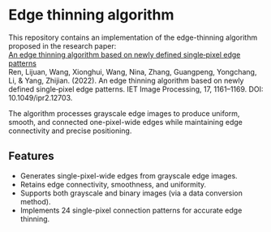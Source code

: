 
 # Edge thinning algorithm

This repository contains an implementation of the edge-thinning algorithm proposed in the research paper:  
[An edge thinning algorithm based on newly defined single‐pixel edge patterns](https://doi.org/10.1049/ipr2.12703)  
Ren, Lijuan, Wang, Xionghui, Wang, Nina, Zhang, Guangpeng, Yongchang, Li, & Yang, Zhijian. (2022). An edge thinning algorithm based on newly defined single‐pixel edge patterns. IET Image Processing, 17, 1161–1169. DOI: 10.1049/ipr2.12703.

The algorithm processes grayscale edge images to produce uniform, smooth, and connected one-pixel-wide edges while maintaining edge connectivity and precise positioning.



## Features

- Generates single-pixel-wide edges from grayscale edge images.
- Retains edge connectivity, smoothness, and uniformity.
- Supports both grayscale and binary images (via a data conversion method).
- Implements 24 single-pixel connection patterns for accurate edge thinning.
